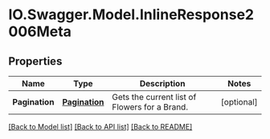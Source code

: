 # IO.Swagger.Model.InlineResponse2006Meta
## Properties

Name | Type | Description | Notes
------------ | ------------- | ------------- | -------------
**Pagination** | [**Pagination**](Pagination.md) | Gets the current list of Flowers for a Brand. | [optional] 

[[Back to Model list]](../README.md#documentation-for-models) [[Back to API list]](../README.md#documentation-for-api-endpoints) [[Back to README]](../README.md)

